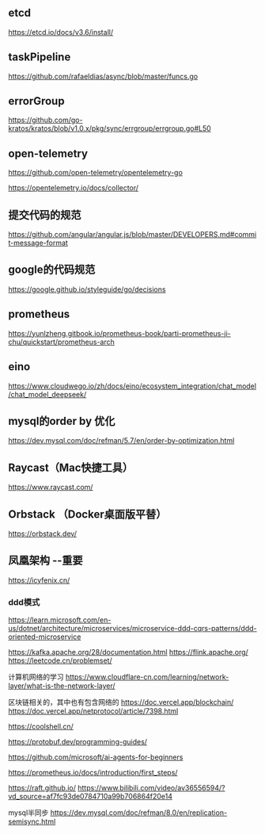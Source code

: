 
## etcd
https://etcd.io/docs/v3.6/install/

## taskPipeline
https://github.com/rafaeldias/async/blob/master/funcs.go

## errorGroup
https://github.com/go-kratos/kratos/blob/v1.0.x/pkg/sync/errgroup/errgroup.go#L50 

## open-telemetry
https://github.com/open-telemetry/opentelemetry-go

https://opentelemetry.io/docs/collector/

## 提交代码的规范
https://github.com/angular/angular.js/blob/master/DEVELOPERS.md#commit-message-format

## google的代码规范
https://google.github.io/styleguide/go/decisions

## prometheus
https://yunlzheng.gitbook.io/prometheus-book/parti-prometheus-ji-chu/quickstart/prometheus-arch

## eino
https://www.cloudwego.io/zh/docs/eino/ecosystem_integration/chat_model/chat_model_deepseek/

## mysql的order by 优化
https://dev.mysql.com/doc/refman/5.7/en/order-by-optimization.html

## Raycast（Mac快捷工具）
https://www.raycast.com/

## Orbstack （Docker桌面版平替）
https://orbstack.dev/

## 凤凰架构 --重要
https://icyfenix.cn/

### ddd模式
https://learn.microsoft.com/en-us/dotnet/architecture/microservices/microservice-ddd-cqrs-patterns/ddd-oriented-microservice


https://kafka.apache.org/28/documentation.html
https://flink.apache.org/
https://leetcode.cn/problemset/

计算机网络的学习
https://www.cloudflare-cn.com/learning/network-layer/what-is-the-network-layer/

区块链相关的，其中也有包含网络的
https://doc.vercel.app/blockchain/
https://doc.vercel.app/netprotocol/article/7398.html

https://coolshell.cn/

https://protobuf.dev/programming-guides/


https://github.com/microsoft/ai-agents-for-beginners

https://prometheus.io/docs/introduction/first_steps/


https://raft.github.io/
https://www.bilibili.com/video/av36556594/?vd_source=af7fc93de0784710a99b706864f20e14

mysql半同步
https://dev.mysql.com/doc/refman/8.0/en/replication-semisync.html